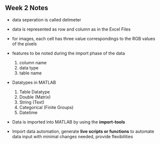 ## Week 2 Notes

 - data seperation is called delimeter

 - data is represented as row and column as in the Excel Files

 - for images, each cell has three value correspondings to the RGB values of the pixels

 - features to be noted during the import phase of the data
    1. column name
    2. data type
    3. table name

- Datatypes in MATLAB
    1. Table Datatype
    2. Double (Matrix)
    3. String (Text)
    4. Categorical (Finite Groups)
    5. Datetime

- Data is imported into MATLAB by using the **import-tools**

- Import data automation, generate **live scripts or functions** to automate data input with minimal changes needed, provide flexibilities